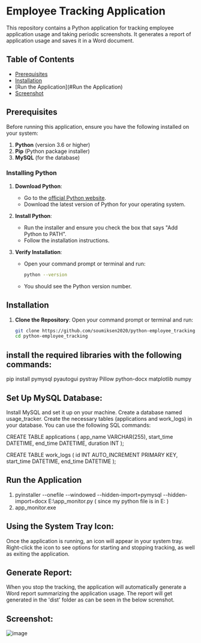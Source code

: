 # Employee Tracking Application

This repository contains a Python application for tracking employee application usage and taking periodic screenshots. It generates a report of application usage and saves it in a Word document.

## Table of Contents

- [Prerequisites](#prerequisites)
- [Installation](#installation)
- [Run the Application](#Run the Application)
- [Screenshot](#Screenshot)

## Prerequisites

Before running this application, ensure you have the following installed on your system:

1. **Python** (version 3.6 or higher)
2. **Pip** (Python package installer)
3. **MySQL** (for the database)

### Installing Python

1. **Download Python**:
   - Go to the [official Python website](https://www.python.org/downloads/).
   - Download the latest version of Python for your operating system.

2. **Install Python**:
   - Run the installer and ensure you check the box that says "Add Python to PATH".
   - Follow the installation instructions.

3. **Verify Installation**:
   - Open your command prompt or terminal and run:
     ```bash
     python --version
     ```
   - You should see the Python version number.

## Installation

1. **Clone the Repository**:
   Open your command prompt or terminal and run:
   ```bash
   git clone https://github.com/soumiksen2020/python-employee_tracking.git
   cd python-employee_tracking

## install the required libraries with the following commands:

pip install pymysql pyautogui pystray Pillow python-docx matplotlib numpy

## Set Up MySQL Database:

Install MySQL and set it up on your machine.
Create a database named usage_tracker.
Create the necessary tables (applications and work_logs) in your database. You can use the following SQL commands:

CREATE TABLE applications (
    app_name VARCHAR(255),
    start_time DATETIME,
    end_time DATETIME,
    duration INT
);

CREATE TABLE work_logs (
    id INT AUTO_INCREMENT PRIMARY KEY,
    start_time DATETIME,
    end_time DATETIME
);

## Run the Application
1. pyinstaller --onefile --windowed --hidden-import=pymysql --hidden-import=docx E:\app_monitor.py
( since my python file is in E: )
2. app_monitor.exe

## Using the System Tray Icon:
Once the application is running, an icon will appear in your system tray.
Right-click the icon to see options for starting and stopping tracking, as well as exiting the application.

## Generate Report:
When you stop the tracking, the application will automatically generate a Word report summarizing the application usage.
The report will get generated in the 'dist' folder as can be seen in the below screnshot.

## Screenshot:
![image](https://github.com/user-attachments/assets/b62251be-aa0b-42e1-91b6-2a3a24ce4dea)





